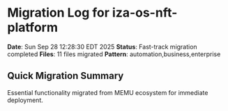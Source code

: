 # Migration Log for iza-os-nft-platform

**Date**: Sun Sep 28 12:28:30 EDT 2025
**Status**: Fast-track migration completed
**Files**:       11 files migrated
**Pattern**: automation,business,enterprise

## Quick Migration Summary
Essential functionality migrated from MEMU ecosystem for immediate deployment.
